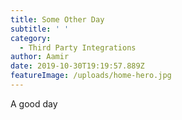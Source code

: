 ```yaml
---
title: Some Other Day
subtitle: ' '
category:
  - Third Party Integrations
author: Aamir
date: 2019-10-30T19:19:57.889Z
featureImage: /uploads/home-hero.jpg
---
```

A good day
